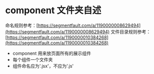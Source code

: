 # component 文件夹自述

命名规则参考：[https://segmentfault.com/a/1190000008629494](https://segmentfault.com/a/1190000008629494)
文件目录规则参考：[https://segmentfault.com/a/1190000010384268](https://segmentfault.com/a/1190000010384268)

* component 用来放页面所有的展示组件
* 每个组件一个文件夹
* 组件命名应为'.jsx'，不应为'.js'